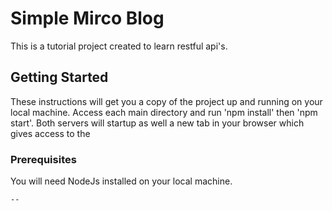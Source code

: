 # Simple Mirco Blog

This is a tutorial project created to learn restful api's.

## Getting Started

These instructions will get you a copy of the project up and running on your local machine. Access each main directory and run 'npm install' then 'npm start'. Both servers will startup as well a new tab in your browser which gives access to the

### Prerequisites

You will need NodeJs installed on your local machine.

```
--
```

